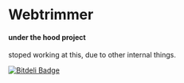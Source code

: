 Webtrimmer
=============================


#### under the hood project

stoped working at this, due to other internal things. 

[![Bitdeli Badge](https://d2weczhvl823v0.cloudfront.net/dev-meghraj/webtrimmer/trend.png)](https://bitdeli.com/free "Bitdeli Badge")

